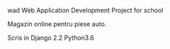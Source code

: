 wad
Web Application Development
Project for school

Magazin online pentru piese auto.



Scris in Django 2.2
Python3.6
